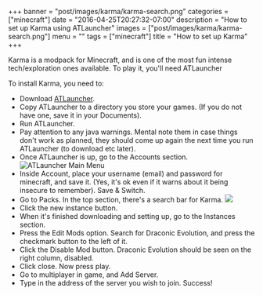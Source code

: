+++
banner = "post/images/karma/karma-search.png"
categories = ["minecraft"]
date = "2016-04-25T20:27:32-07:00"
description = "How to set up Karma using ATLauncher"
images = ["post/images/karma/karma-search.png"]
menu = ""
tags = ["minecraft"]
title = "How to set up Karma"
+++

Karma is a modpack for Minecraft, and is one of the most fun intense tech/exploration ones available. To play it, you'll need ATLauncher
<!--more-->

To install Karma, you need to:

* Download [ATLauncher](https://www.atlauncher.com/downloads).
* Copy ATLauncher to a directory you store your games. (If you do not have one, save it in your Documents).
* Run ATLauncher.
* Pay attention to any java warnings. Mental note them in case things don't work as planned, they should come up again the next time you run ATLauncher (to download etc later).
* Once ATLauncher is up, go to the Accounts section. <img src="post/images/karma/mainmenu.png" title="ATLauncher Main Menu">
* Inside Account, place your username (email) and password for minecraft, and save it. (Yes, it's ok even if it warns about it being insecure to remember). Save & Switch.
* Go to Packs. In the top section, there's a search bar for Karma. <img src="post/images/karma/karma-search.png">
* Click the new instance button.
* When it's finished downloading and setting up, go to the Instances section.
* Press the Edit Mods option. Search for Draconic Evolution, and press the checkmark button to the left of it.
* Click the Disable Mod button. Draconic Evolution should be seen on the right column, disabled.
* Click close. Now press play.
* Go to multiplayer in game, and Add Server.
* Type in the address of the server you wish to join. Success!